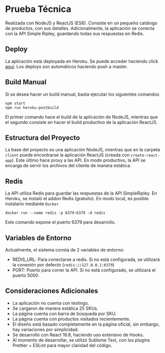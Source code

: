 # Prueba Técnica

Realizada con NodeJS y ReactJS (ES6). Consiste en un pequeño catálogo de productos, con sus detalles. Adicionalmente, la aplicación se conecta con la API Simple Ripley, guardando todas sus respuestas en Redis.

## Deploy

La aplicación está deployada en Heroku. Se puede acceder haciendo click [aquí](https://catalogo-prueba.herokuapp.com/).
Los deploys son automáticos haciendo push a master.

## Build Manual

Si se desea hacer un build manual, basta ejecutar los siguientes comandos

```
npm start
npm run heroku-postbuild
```

El primer comando hace el build de la aplicación de NodeJS, mientras que el segundo consiste en hacer el build productivo de la aplicación ReactJS.

## Estructura del Proyecto

La base del proyecto es una aplicación NodeJS, mientras que en la carpeta `client` puede encontrarse la aplicación ReactJS (creada con `create-react-app`). Este último hace proxy a las API.
En modo productivo, la API se encarga de servir los archivos del cliente de manera estática.

## Redis

La API utiliza Redis para guardar las respuestas de la API SimpleRipley. En Heroku, se instaló el addon Redis (gratuito). En modo local, es posible instalarlo mediante `Docker`

```
docker run --name redis -p 6379:6379 -d redis
```

Este comando expone el puerto 6379 para desarrollo.

## Variables de Entorno

Actualmente, el sistema consta de 2 variables de entorno:

- REDIS_URL: Para conectarse a redis. Si no está configurada, se utilizará la conexión por defecto (`redis://127.0.0.1:6379`)
- PORT: Puerto para correr la API. Si no está configurado, se utilizará el puerto 5000.

## Consideraciones Adicionales

- La aplicación no cuenta con testings.
- Se cargaron de manera estática 25 SKUs.
- La página cuenta con barra de búsqueda por SKU.
- La página cuenta con productos visitados recientemente.
- El diseño está basado completamente en la página oficial, sin embargo, hay variaciones por simplicidad.
- Se desarrolló con React 16.8, haciendo uso extensivo de Hooks.
- Al momento de desarrollar, se utilizó Sublome Text, con los plugins Prettier + ESLint para mayor claridad del código.
